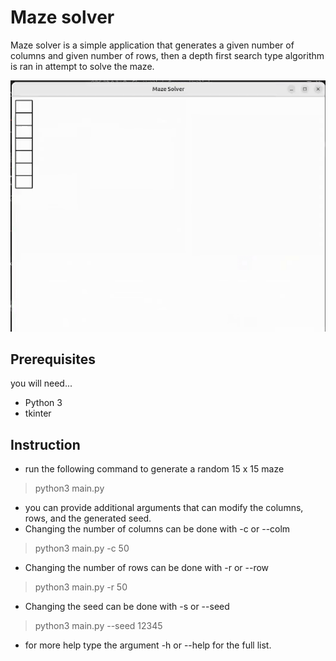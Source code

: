 # Maze solver

Maze solver is a simple application that generates a given number of columns and given number of rows, then a depth first search type algorithm is ran in attempt to solve the maze.

![Maze solver example](/assets/popup.gif "Maze solver example")

## Prerequisites
you will need...
* Python 3
* tkinter

## Instruction

* run the following command to generate a random 15 x 15 maze
> python3 main.py
* you can provide additional arguments that can modify the columns, rows, and the generated seed.
* Changing the number of columns can be done with -c or --colm
> python3 main.py -c 50
* Changing the number of rows can be done with -r or --row
> python3 main.py -r 50
* Changing the seed can be done with -s or --seed
> python3 main.py --seed 12345
* for more help type the argument -h or --help for the full list. 